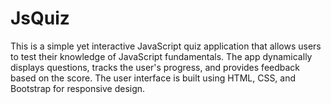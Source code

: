 # JsQuiz
This is a simple yet interactive JavaScript quiz application that allows users to test their knowledge of JavaScript fundamentals. The app dynamically displays questions, tracks the user's progress, and provides feedback based on the score. The user interface is built using HTML, CSS, and Bootstrap for responsive design.
